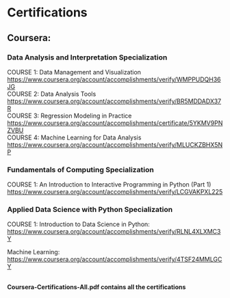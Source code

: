 # Certifications

## Coursera:
### Data Analysis and Interpretation Specialization
COURSE 1: Data Management and Visualization</br>
https://www.coursera.org/account/accomplishments/verify/WMPPUDQH36JG</br>
COURSE 2: Data Analysis Tools</br>
https://www.coursera.org/account/accomplishments/verify/BR5MDDADX37R</br>
COURSE 3: Regression Modeling in Practice</br>
https://www.coursera.org/account/accomplishments/certificate/5YKMV9PNZVBU</br>
COURSE 4: Machine Learning for Data Analysis</br>
https://www.coursera.org/account/accomplishments/verify/MLUCKZBHX5NP</br>
### Fundamentals of Computing Specialization
COURSE 1: An Introduction to Interactive Programming in Python (Part 1)</br>
https://www.coursera.org/account/accomplishments/verify/LCGVAKPXL225</br>
### Applied Data Science with Python Specialization
COURSE 1: Introduction to Data Science in Python:</br>
https://www.coursera.org/account/accomplishments/verify/RLNL4XLXMC3Y</br>

Machine Learning:</br>
https://www.coursera.org/account/accomplishments/verify/4TSF24MMLGCY</br>
</br>

**Coursera-Certifications-All.pdf contains all the certifications**
